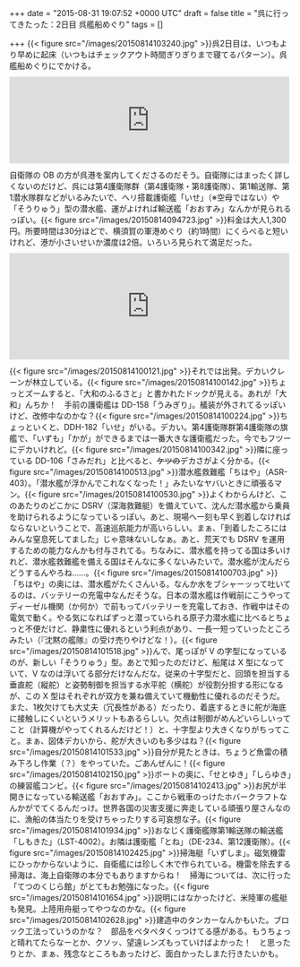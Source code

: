 
+++
date = "2015-08-31 19:07:52 +0000 UTC"
draft = false
title = "呉に行ってきたった：2日目 呉艦船めぐり"
tags = []

+++
{{< figure src="/images/20150814103240.jpg"  >}}呉2日目は、いつもより早めに起床（いつもはチェックアウト時間ぎりぎりまで寝てるパターン）。呉艦船めぐりにでかける。<iframe src="https://hatenablog-parts.com/embed?url=http%3A%2F%2Fkure-kansen.com%2F" title="呉艦船めぐり" class="embed-card embed-webcard" scrolling="no" frameborder="0" style="display: block; width: 100%; height: 155px; max-width: 500px; margin: 10px 0px;"></iframe>自衛隊の OB の方が呉港を案内してくださるのだそう。自衛隊にはまったく詳しくないのだけど、呉には第4護衛隊群（第4護衛隊・第8護衛隊）、第1輸送隊、第1潜水隊群などがいるみたいで、ヘリ搭載護衛艦「いせ」（※空母ではない）や「そうりゅう」型の潜水艦、運がよければ輸送艦「おおすみ」なんかが見られるっぽい。{{< figure src="/images/20150814094723.jpg"  >}}料金は大人1,300円。所要時間は30分ほどで、横須賀の軍港めぐり（約1時間）にくらべると短いけれど、港が小さいせいか濃度は2倍。いろいろ見られて満足だった。<iframe src="https://hatenablog-parts.com/embed?url=https%3A%2F%2Fblog.daruyanagi.jp%2Fentry%2F2014%2F01%2F28%2F122457" title="「YOKOSUKA軍港めぐり」に行ってきたった。 - だるろぐ" class="embed-card embed-blogcard" scrolling="no" frameborder="0" style="display: block; width: 100%; height: 190px; max-width: 500px; margin: 10px 0px;"></iframe>{{< figure src="/images/20150814100121.jpg"  >}}それでは出発。デカいクレーンが林立している。{{< figure src="/images/20150814100142.jpg"  >}}ちょっとズームすると、「大和のふるさと」と書かれたドックが見える。あれが「大和」んちか！　手前の護衛艦は DD-158「うみぎり」。艤装が外されてるッぽいけど、改修中なのかな？{{< figure src="/images/20150814100224.jpg"  >}}ちょっといくと、DDH-182「いせ」がいる。デカい。第4護衛隊群第4護衛隊の旗艦で、「いずも」「かが」ができるまでは一番大きな護衛艦だった。今でもフツーにデカいけれど。{{< figure src="/images/20150814100342.jpg"  >}}隣に座っている DD-106「さみだれ」と比べると、<s>ケツの</s>デカさがよく分かる。{{< figure src="/images/20150814100513.jpg"  >}}潜水艦救難艦「ちはや」（ASR-403）。「潜水艦が浮かんでこれなくなった！」みたいなヤバいときに頑張るマン。{{< figure src="/images/20150814100530.jpg"  >}}よくわからんけど、このあたりのどこかに DSRV（深海救難艇）を備えていて、沈んだ潜水艦から乗員を助けられるようになっているっぽい。あと、現場へ一刻も早く到着しなければならないということで、高速巡航能力が高いらしい。まぁ、「到着したころにはみんな窒息死してました」じゃ意味ないしなぁ。あと、荒天でも DSRV を運用するための能力なんかも付与されてる。ちなみに、潜水艦を持ってる国は多いけれど、潜水艦救難艦を備える国はそんなに多くないみたいで。潜水艦が沈んだらどうするんやろね……。{{< figure src="/images/20150814100703.jpg"  >}}「ちはや」の奥には、潜水艦がたくさんいる。なんか水をブシャーッって吐いてるのは、バッテリーの充電中なんだそうな。日本の潜水艦は作戦前にこうやってディーゼル機関（か何か）で前もってバッテリーを充電しておき、作戦中はその電気で動く。やる気になればずっと潜っていられる原子力潜水艦に比べるとちょっと不便だけど、静粛性に優れるという利点があり、一長一短っていったところみたい（『沈黙の艦隊』の受け売りやけどな！）。{{< figure src="/images/20150814101518.jpg"  >}}んで、尾っぽが V の字型になっているのが、新しい「そうりゅう」型。あとで知ったのだけど、船尾は X 型になっていて、V なのは浮いてる部分だけなんだな。従来の十字型だと、回頭を担当する垂直舵（縦舵）と姿勢制御を担当する水平舵（横舵）が役割分担する形になるが、この X 型はそれぞれが双方を兼ね備えていて機動性に優れるのだそうだ。また、1枚欠けても大丈夫（冗長性がある）だったり、着底するときに舵が海底に接触しにくいというメリットもあるらしい。欠点は制御がめんどいらしいってこと（計算機がやってくれるんだけど！）と、十字型より大きくなりがちってこと。まぁ、図体デカいから、舵が大きいのも多少はね？{{< figure src="/images/20150814101533.jpg"  >}}自分が見たときは、ちょうど魚雷の積み下ろし作業（？）をやっていた。ごあんぜんに！{{< figure src="/images/20150814102150.jpg"  >}}ボートの奥に、「せとゆき」「しらゆき」の練習艦コンビ。{{< figure src="/images/20150814102413.jpg"  >}}お尻が半開きになっている輸送艦「おおすみ」。ここから戦車のっけたホバークラフトなんかがでてくるんだっけ。世界各国の災害支援に奔走している頑張り屋さんなのに、漁船の体当たりを受けちゃったりする可哀想な子。{{< figure src="/images/20150814101934.jpg"  >}}おなじく護衛艦隊第1輸送隊の輸送艦「しもきた」（LST-4002）。お隣は護衛艦「とね」（DE-234、第12護衛隊）。{{< figure src="/images/20150814102425.jpg"  >}}掃海艇「いずしま」。磁気機雷にひっかからないように、自衛艦には珍しく木で作られている。機雷を除去する掃海は、海上自衛隊の本分でもありますからね！　掃海については、次に行った「てつのくじら館」がとてもお勉強になった。{{< figure src="/images/20150814101654.jpg"  >}}説明にはなかったけど、米陸軍の艦艇も発見。上陸用舟艇ってやつなのかな。{{< figure src="/images/20150814102628.jpg"  >}}建造中のタンカーなんかもいた。ブロック工法っていうのかな？　部品をペタペタくっつけてる感がある。もうちょっと晴れてたらなーとか、クソッ、望遠レンズもっていけばよかった！　と思ったりとか、まぁ、残念なところもあったけど、面白かったしまた行きたいかも。


